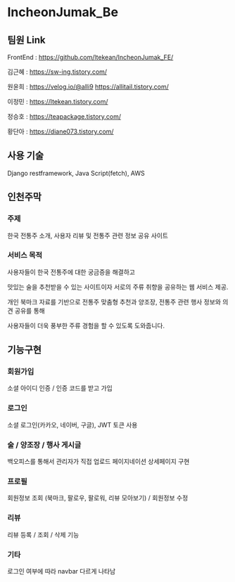 # IncheonJumak_Be

## 팀원 Link
 FrontEnd : https://github.com/ltekean/IncheonJumak_FE/
 
 김근혜 : https://sw-ing.tistory.com/
 
 원윤희 : https://velog.io/@alli9 https://allitail.tistory.com/
 
 이정민 : https://ltekean.tistory.com/
 
 정승호 : https://teapackage.tistory.com/
 
 황단아 : https://diane073.tistory.com/
 
 ## 사용 기술
Django restframework, Java Script(fetch), AWS
 
 ## 인천주막
 ### 주제
 한국 전통주 소개, 사용자 리뷰 및 전통주 관련 정보 공유 사이트
 
 ### 서비스 목적 
 사용자들이 한국 전통주에 대한 궁금증을 해결하고
 
 맛있는 술을 추천받을 수 있는 사이트이자 서로의 주류 취향을 공유하는 웹 서비스 제공.
 
 개인 북마크 자료를 기반으로 전통주 맞춤형 추천과 양조장, 전통주 관련 행사 정보와 의견 공유를 통해
 
 사용자들이 더욱 풍부한 주류 경험을 할 수 있도록 도와줍니다.
 
 ## 기능구현
 
 ### 회원가입
 소셜 아이디 인증 / 인증 코드를 받고 가입
 
 ### 로그인
 소셜 로그인(카카오, 네이버, 구글), JWT 토큰 사용
 
 ### 술 / 양조장 / 행사 게시글
 백오피스를 통해서 관리자가 직접 업로드
 페이지네이션
 상세페이지 구현
 
 ### 프로필
 회원정보 조회 (북마크, 팔로우, 팔로워, 리뷰 모아보기) / 회원정보 수정

 ### 리뷰
 리뷰 등록 / 조회 / 삭제 기능
 
 ### 기타
 로그인 여부에 따라 navbar 다르게 나타남
 
